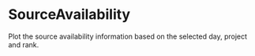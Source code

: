 # SourceAvailability
Plot the source availability information based on the selected day, project and rank.
